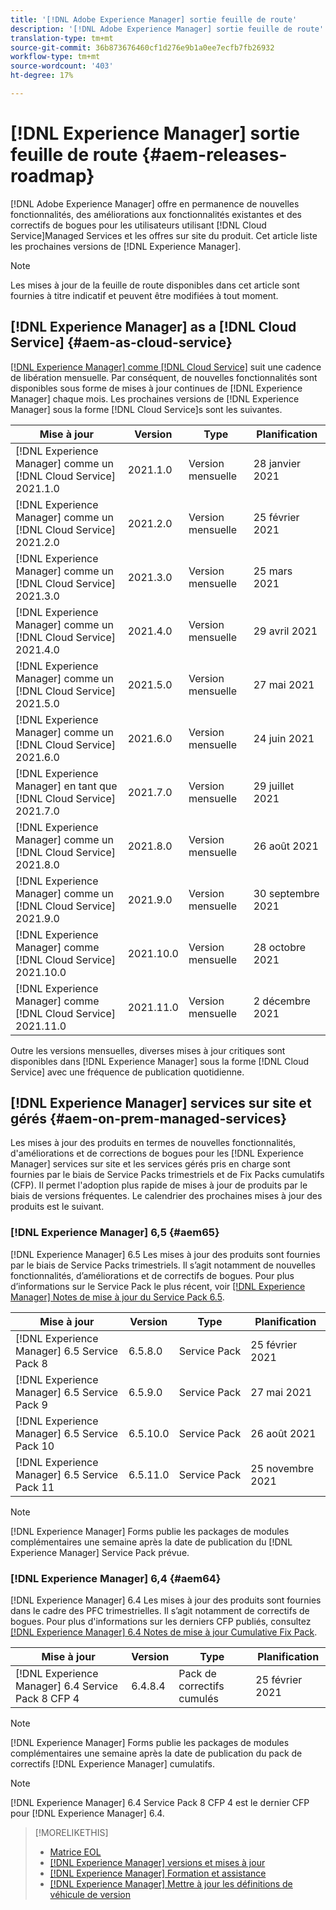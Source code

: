 ```yaml
---
title: '[!DNL Adobe Experience Manager] sortie feuille de route'
description: '[!DNL Adobe Experience Manager] sortie feuille de route'
translation-type: tm+mt
source-git-commit: 36b873676460cf1d276e9b1a0ee7ecfb7fb26932
workflow-type: tm+mt
source-wordcount: '403'
ht-degree: 17%

---
```



# [!DNL Experience Manager] sortie feuille de route  {#aem-releases-roadmap}

[!DNL Adobe Experience Manager] offre en permanence de nouvelles fonctionnalités, des améliorations aux fonctionnalités existantes et des correctifs de bogues pour les utilisateurs utilisant  [!DNL Cloud Service]Managed Services et les offres sur site du produit. Cet article liste les prochaines versions de [!DNL Experience Manager].

>[!NOTE]
>
>Les mises à jour de la feuille de route disponibles dans cet article sont fournies à titre indicatif et peuvent être modifiées à tout moment.

## [!DNL Experience Manager] as a [!DNL Cloud Service] {#aem-as-cloud-service}

[[!DNL Experience Manager] comme  [!DNL Cloud Service]](https://experienceleague.adobe.com/docs/experience-manager-cloud-service/release-notes/home.html?lang=fr) suit une cadence de libération mensuelle. Par conséquent, de nouvelles fonctionnalités sont disponibles sous forme de mises à jour continues de [!DNL Experience Manager] chaque mois. Les prochaines versions de [!DNL Experience Manager] sous la forme [!DNL Cloud Service]s sont les suivantes.

| Mise à jour | Version | Type | Planification |
|---|---|---|---|
| [!DNL Experience Manager] comme un  [!DNL Cloud Service] 2021.1.0 | 2021.1.0 | Version mensuelle | 28 janvier 2021 |
| [!DNL Experience Manager] comme un  [!DNL Cloud Service] 2021.2.0 | 2021.2.0 | Version mensuelle | 25 février 2021 |
| [!DNL Experience Manager] comme un  [!DNL Cloud Service] 2021.3.0 | 2021.3.0 | Version mensuelle | 25 mars 2021 |
| [!DNL Experience Manager] comme un  [!DNL Cloud Service] 2021.4.0 | 2021.4.0 | Version mensuelle | 29 avril 2021 |
| [!DNL Experience Manager] comme un  [!DNL Cloud Service] 2021.5.0 | 2021.5.0 | Version mensuelle | 27 mai 2021 |
| [!DNL Experience Manager] comme un  [!DNL Cloud Service] 2021.6.0 | 2021.6.0 | Version mensuelle | 24 juin 2021 |
| [!DNL Experience Manager] en tant que  [!DNL Cloud Service] 2021.7.0 | 2021.7.0 | Version mensuelle | 29 juillet 2021 |
| [!DNL Experience Manager] comme un  [!DNL Cloud Service] 2021.8.0 | 2021.8.0 | Version mensuelle | 26 août 2021 |
| [!DNL Experience Manager] comme un  [!DNL Cloud Service] 2021.9.0 | 2021.9.0 | Version mensuelle | 30 septembre 2021 |
| [!DNL Experience Manager] comme  [!DNL Cloud Service] 2021.10.0 | 2021.10.0 | Version mensuelle | 28 octobre 2021 |
| [!DNL Experience Manager] comme  [!DNL Cloud Service] 2021.11.0 | 2021.11.0 | Version mensuelle | 2 décembre 2021 |

Outre les versions mensuelles, diverses mises à jour critiques sont disponibles dans [!DNL Experience Manager] sous la forme [!DNL Cloud Service] avec une fréquence de publication quotidienne.

## [!DNL Experience Manager] services sur site et gérés  {#aem-on-prem-managed-services}

Les mises à jour des produits en termes de nouvelles fonctionnalités, d&#39;améliorations et de corrections de bogues pour les [!DNL Experience Manager] services sur site et les services gérés pris en charge sont fournies par le biais de Service Packs trimestriels et de Fix Packs cumulatifs (CFP). Il permet l&#39;adoption plus rapide de mises à jour de produits par le biais de versions fréquentes. Le calendrier des prochaines mises à jour des produits est le suivant.

### [!DNL Experience Manager] 6,5  {#aem65}

[!DNL Experience Manager] 6.5 Les mises à jour des produits sont fournies par le biais de Service Packs trimestriels. Il s’agit notamment de nouvelles fonctionnalités, d’améliorations et de correctifs de bogues. Pour plus d’informations sur le Service Pack le plus récent, voir [[!DNL Experience Manager] Notes de mise à jour du Service Pack 6.5](https://experienceleague.adobe.com/docs/experience-manager-65/release-notes/service-pack/sp-release-notes.html?lang=fr).

| Mise à jour | Version | Type | Planification |
|---|---|---|---|
| [!DNL Experience Manager] 6.5 Service Pack 8 | 6.5.8.0 | Service Pack | 25 février 2021 |
| [!DNL Experience Manager] 6.5 Service Pack 9 | 6.5.9.0 | Service Pack | 27 mai 2021 |
| [!DNL Experience Manager] 6.5 Service Pack 10 | 6.5.10.0 | Service Pack | 26 août 2021 |
| [!DNL Experience Manager] 6.5 Service Pack 11 | 6.5.11.0 | Service Pack | 25 novembre 2021 |

>[!NOTE]
>
>[!DNL Experience Manager] Forms publie les packages de modules complémentaires une semaine après la date de publication du  [!DNL Experience Manager] Service Pack prévue.

### [!DNL Experience Manager] 6,4  {#aem64}

[!DNL Experience Manager] 6.4 Les mises à jour des produits sont fournies dans le cadre des PFC trimestrielles. Il s’agit notamment de correctifs de bogues. Pour plus d&#39;informations sur les derniers CFP publiés, consultez [[!DNL Experience Manager] 6.4 Notes de mise à jour Cumulative Fix Pack](https://experienceleague.adobe.com/docs/experience-manager-64/release-notes/cfp-release-notes.html).

| Mise à jour | Version | Type | Planification |
|---|---|---|---|
| [!DNL Experience Manager] 6.4 Service Pack 8 CFP 4 | 6.4.8.4 | Pack de correctifs cumulés  | 25 février 2021 |

>[!NOTE]
>
>[!DNL Experience Manager] Forms publie les packages de modules complémentaires une semaine après la date de publication du pack de correctifs  [!DNL Experience Manager] cumulatifs.

>[!NOTE]
>
>[!DNL Experience Manager] 6.4 Service Pack 8 CFP 4 est le dernier CFP pour  [!DNL Experience Manager] 6.4.

>[!MORELIKETHIS]
>
>* [Matrice EOL](https://helpx.adobe.com/fr/support/programs/eol-matrix.html)
>* [[!DNL Experience Manager] versions et mises à jour](https://helpx.adobe.com/fr/experience-manager/aem-releases-updates.html)
>* [[!DNL Experience Manager] Formation et assistance](https://helpx.adobe.com/fr/support/experience-manager.html)
>* [[!DNL Experience Manager] Mettre à jour les définitions de véhicule de version](/help/update-release-vehicle-definitions.md)

